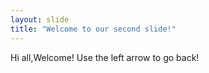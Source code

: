 ```yaml
---
layout: slide
title: "Welcome to our second slide!"
---
```

Hi all,Welcome!
Use the left arrow to go back!
